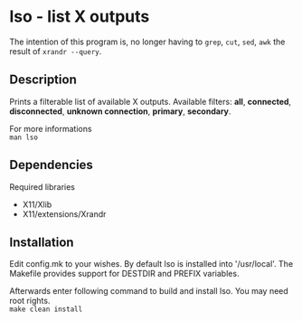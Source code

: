 # lso - list X outputs

The intention of this program is, no longer having to `grep`, `cut`, `sed`, `awk` the result of `xrandr --query`.

## Description

Prints a filterable list of available X outputs.
Available filters: **all**, **connected**, **disconnected**, **unknown connection**, **primary**, **secondary**.

For more informations  
`man lso`


## Dependencies

Required libraries
*  X11/Xlib
*  X11/extensions/Xrandr

## Installation

Edit config.mk to your wishes.
By default lso is installed into '/usr/local'.
The Makefile provides support for DESTDIR and PREFIX variables.

Afterwards enter following command to build and install lso.
You may need root rights.  
`make clean install`

